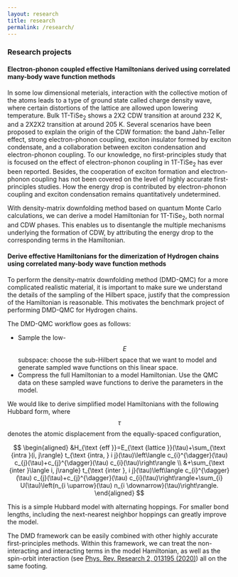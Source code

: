 ```yaml
---
layout: research
title: research
permalink: /research/
---
```


### Research projects

#### Electron-phonon coupled effective Hamiltonians derived using correlated many-body wave function methods

In some low dimensional meterials, interaction with the collective motion of the atoms leads to a type of ground state called charge density wave, where certain distortions of the lattice are allowed upon lowering temperature.
Bulk 1T-TiSe<sub>2</sub> shows a 2X2 CDW transition at around 232 K, and a 2X2X2 transition at around 205 K. 
Several scenarios have been proposed to explain the origin of the CDW formation: the band Jahn-Teller effect, strong electron-phonon coupling, exciton insulator formed by exciton condensate, and a collaboration between exciton condensation and electron-phonon coupling.
To our knowledge, no first-principles study that is focused on the effect of electron-phonon coupling in 1T-TiSe<sub>2</sub> has ever been reported.
Besides, the cooperation of exciton formation and electron-phonon coupling has not been covered on the level of highly accurate first-principles studies. 
How the energy drop is contributed by electron-phonon coupling and exciton condensation remains quantitatively undetermined.

With density-matrix downfolding method based on quantum Monte Carlo calculations, we can derive a model Hamiltonian for 1T-TiSe<sub>2</sub>, both normal and CDW phases.
This enables us to disentangle the multiple mechanisms underlying the formation of CDW, by attributing the energy drop to the corresponding terms in the Hamiltonian.
 


#### Derive effective Hamiltonians for the dimerization of Hydrogen chains using correlated many-body wave function methods

To perform the density-matrix downfolding method (DMD-QMC) for a more complicated realistic material, it is important to make sure we understand the details of the sampling of the Hilbert space, justify that the compression of the Hamiltonian is reasonable. 
This motivates the benchmark project of performing DMD-QMC for Hydrogen chains. 

The DMD-QMC workflow goes as follows:
- Sample the low-$$E$$ subspace: choose the sub-Hilbert space that we want to model and generate sampled wave functions on this linear space.
- Compress the full Hamiltonian to a model Hamiltonian. Use the QMC data on these sampled wave functions to derive the parameters in the model.  

We would like to derive simplified model Hamiltonians with the following Hubbard form, where $$\tau$$ denotes the atomic displacement from the equally-spaced configuration,

$$ \begin{aligned}
&H_{\text {eff }}=E_{\text {lattice }}(\tau)+\sum_{\text {intra }(i, j\rangle} t_{\text {intra, } i j}(\tau)\left\langle c_{i}^{\dagger}(\tau) c_{j}(\tau)+c_{j}^{\dagger}(\tau) c_{i}(\tau)\right\rangle \\
&+\sum_{\text {inter }\langle i, j\rangle} t_{\text {inter }, i j}(\tau)\left\langle c_{i}^{\dagger}(\tau) c_{j}(\tau)+c_{j}^{\dagger}(\tau) c_{i}(\tau)\right\rangle+\sum_{i} U(\tau)\left(n_{i \uparrow}(\tau) n_{i \downarrow}(\tau)\right\rangle.
\end{aligned} $$

This is a simple Hubbard model with alternating hoppings. 
For smaller bond lengths, including the next-nearest neighbor hoppings can greatly improve the model. 

The DMD framework can be easily combined with other highly accurate first-principles methods. 
Within this framework, we can treat the non-interacting and interacting terms in the model Hamiltonian, as well as the spin-orbit interaction (see [Phys. Rev. Research 2, 013195 (2020)](https://journals.aps.org/prresearch/abstract/10.1103/PhysRevResearch.2.013195)) all on the same footing.





